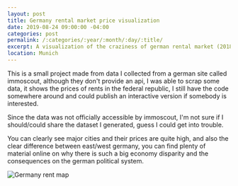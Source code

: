 ```yaml
---
layout: post
title: Germany rental market price visualization
date: 2019-08-24 09:00:00 -04:00
categories: post
permalink: /:categories/:year/:month/:day/:title/
excerpt: A visualization of the craziness of german rental market (2018)
location: Munich
---
```


This is a small project made from data I collected from a german site called immoscout, although they don't provide an api, I was able to scrap some data, it shows the prices of rents in the federal republic, I still have the code somewhere around and could publish an interactive version if somebody is interested.

Since the data was not officially accessible by immoscout, I'm not sure if I should/could share the dataset I generated, guess I could get into trouble.

You can clearly see major cities and their prices are quite high, and also the clear difference between east/west germany, you can find plenty of material online on why there is such a big economy disparity and the consequences on the german political system.

![Germany rent map]({{site.url}}{{page.image}} "Germany rent map")
